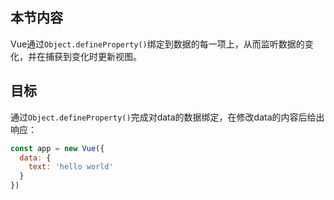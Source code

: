 ## 本节内容
Vue通过`Object.defineProperty()`绑定到数据的每一项上，从而监听数据的变化，并在捕获到变化时更新视图。
## 目标
通过`Object.defineProperty()`完成对data的数据绑定，在修改data的内容后给出响应：
```js
const app = new Vue({
  data: {
    text: 'hello world'
  }
})
```